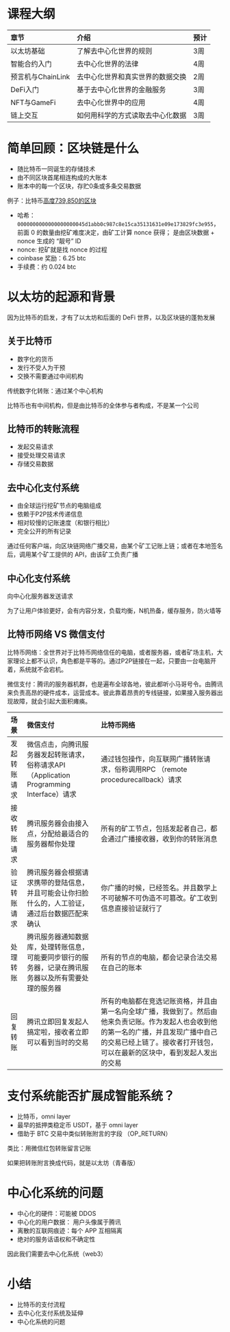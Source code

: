 # 课程大纲

| 章节              | 介绍                             | 预计 |
| :---------------- | :------------------------------- | :--- |
| 以太坊基础        | 了解去中心化世界的规则           | 3周  |
| 智能合约入门      | 去中心化世界的法律               | 4周  |
| 预言机与ChainLink | 去中心化世界和真实世界的数据交换 | 2周  |
| DeFi入门          | 基于去中心化世界的金融服务       | 3周  |
| NFT与GameFi       | 去中心化世界中的应用             | 4周  |
| 链上交互          | 如何用科学的方式读取去中心化数据 | 3周  |

# 简单回顾：区块链是什么

- 随比特币一同诞生的存储技术
- 由不同区块首尾相连构成的大账本
- 账本中的每一个区块，存贮0条或多条交易数据 

例子：比特币[高度739,850的区块](https://www.blockchain.com/explorer/blocks/btc/739850)

- 哈希：`0000000000000000000045d1abb0c987c8e15ca35131631e09e173829fc3e955`，前面 0 的数量由挖矿难度决定，由矿工计算 nonce 获得；
  是由区块数据 + nonce 生成的 “靓号” ID
- nonce: 挖矿就是找 nonce 的过程
- coinbase 奖励：6.25 btc
- 手续费：约 0.024 btc

# 以太坊的起源和背景

因为比特币的启发，才有了以太坊和后面的 DeFi 世界，以及区块链的蓬勃发展

## 关于比特币

- 数字化的货币
- 发行不受人为干预
- 交换不需要通过中间机构

传统数字化转账：通过某个中心机构

比特币也有中间机构，但是由比特币的全体参与者构成，不是某一个公司

## 比特币的转账流程

- 发起交易请求
- 接受处理交易请求
- 存储交易数据 

## 去中心化支付系统

- 由全球运行挖矿节点的电脑组成
- 依赖于P2P技术传递信息
- 相对较慢的记账速度（和银行相比）
- 完全公开的所有记录

通过任何客户端，向区块链网络广播交易，由某个矿工记账上链；或者在本地签名后，调用某个矿工提供的 API，由该矿工负责广播

## 中心化支付系统

向中心化服务器发送请求

为了让用户体验更好，会有内容分发，负载均衡，N机热备，缓存服务，防火墙等

## 比特币网络 VS 微信支付

比特币网络：全世界对于比特币网络信任的电脑，或者服务器，或者矿场主机，大家理论上都不认识，角色都是平等的。通过P2P链接在一起，只要由一台电脑开着，系统就不会宕机。

微信支付：腾讯的服务器机群，也是遍布全球各地，彼此都听小马哥号令。由腾讯来负责高昂的硬件成本，运营成本。彼此靠着昂贵的专线链接，如果接入服务器出现故障，就会引起大面积瘫痪。


| 场景         | 微信支付                                                                                             | 比特币网络                                                                                                                                                                                                         |
| :----------- | :--------------------------------------------------------------------------------------------------- | :----------------------------------------------------------------------------------------------------------------------------------------------------------------------------------------------------------------- |
| 发起转账请求 | 微信点击，向腾讯服务器发起转账请求，俗称请求API（Application Programming Interface）请求             | 通过钱包操作，向互联网广播转账请求，俗称调用RPC （remote procedurecallback）请求                                                                                                                                   |
| 接收转账请求 | 腾讯服务器会由接入点，分配给最适合的服务器帮你处理                                                   | 所有的矿工节点，包括发起者自己，都会通过广播接收器，收到你的转账消息                                                                                                                                               |
| 验证转账请求 | 腾讯服务器会根据请求携带的登陆信息，并且可能会让你扫脸什么的，人工验证，通过后台数据匹配来确认       | 你广播的时候，已经签名。并且数学上不可破解不可伪造不可篡改。矿工收到信息直接验证就行了                                                                                                                             |
| 处理转账     | 腾讯服务器通知数据库，处理转账信息，可能要同步银行的服务器，记录在腾讯服务器以及所有需要处理的服务器 | 所有的节点的电脑，都会记录合法交易在自己的账本                                                                                                                                                                     |
| 回复转账     | 腾讯立即回复发起人搞定啦，接收者立即可以看到当时的交易                                               | 所有的电脑都在竞选记账资格，并且由第一名向全球广播，我做到了。然后由他来负责记账。作为发起人也会收到他的第一名的广播，并且发现广播中自己的交易已经上链了。接收者打开钱包，可以在最新的区块中，看到发起人发出的交易 |

# 支付系统能否扩展成智能系统？

- 比特币，omni layer
- 最早的抵押类稳定币 USDT，基于 omni layer
- 借助于 BTC 交易中类似转账附言的字段 （OP_RETURN）

类比：用微信红包转账留言记账

如果把转账附言换成代码，就是以太坊（青春版）

# 中心化系统的问题

- 中心化的硬件：可能被 DDOS
- 中心化的用户数据： 用户头像属于腾讯
- 离散的互联网痕迹：每个 APP 互相隔离
- 绝对的服务话语权和不确定性

因此我们需要去中心化系统（web3）

# 小结

- 比特币的支付流程
- 去中心化支付系统及延伸
- 中心化系统的问题
